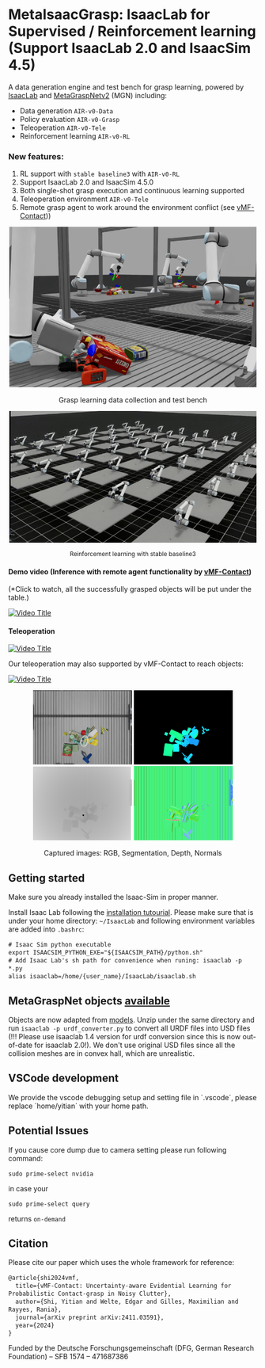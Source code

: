 # MetaIsaacGrasp: IsaacLab for Supervised / Reinforcement learning (Support IsaacLab 2.0 and IsaacSim 4.5)

A data generation engine and test bench for grasp learning, powered by [IsaacLab](https://github.com/isaac-sim/IsaacLab) and [MetaGraspNetv2](https://github.com/maximiliangilles/MetaGraspNet) (MGN) including: 

- Data generation `AIR-v0-Data`
- Policy evaluation `AIR-v0-Grasp`
- Teleoperation `AIR-v0-Tele`
- Reinforcement learning `AIR-v0-RL`

### New features:

1. RL support with `stable baseline3` with `AIR-v0-RL`
2. Support IsaacLab 2.0 and IsaacSim 4.5.0
3. Both single-shot grasp execution and continuous learning supported
4. Teleoperation environment `AIR-v0-Tele`
5. Remote grasp agent to work around the environment conflict (see [vMF-Contact](https://github.com/YitianShi/vMF-Contact)))

<div align="center">
<img src="pic/pic.png" width=500"/ >
<p>Grasp learning data collection and test bench</p>
</div>

<div align="center">
  <img src="pic/rl.gif" style="width: 500px;" />
  <p style="font-size: 12px;">Reinforcement learning with stable baseline3</p>
</div>

#### Demo video (Inference with remote agent functionality by [vMF-Contact](https://github.com/YitianShi/vMF-Contact))

(*Click to watch, all the successfully grasped objects will be put under the table.)

[![Video Title](https://img.youtube.com/vi/FSXTWSLbo68/0.jpg)](https://www.youtube.com/watch?v=FSXTWSLbo68)

#### Teleoperation

[![Video Title](https://img.youtube.com/vi/XxlxfCCyMCE/0.jpg)](https://www.youtube.com/watch?v=XxlxfCCyMCE)

Our teleoperation may also supported by vMF-Contact to reach objects:

[![Video Title](https://img.youtube.com/vi/SV-5fFmEhaA/0.jpg)](https://www.youtube.com/watch?v=SV-5fFmEhaA)

<div align="center">
<p float="left">
  <img src="pic/rgb.png" width="200" />
  <img src="pic/segmentation.png" width="200" /> 
  <img src="pic/depth.png" width="200" />
  <img src="pic/normals.png" width="200" />
</p>
<p>Captured images: RGB, Segmentation, Depth, Normals</p>
</div>

## Getting started


Make sure you already installed the Isaac-Sim in proper manner.

Install Isaac Lab following the [installation tutourial](https://isaac-sim.github.io/IsaacLab/main/source/setup/installation/pip_installation.html#installing-isaac-sim). Please make sure that is under your home directory: `~/IsaacLab` and following environment variables are added into `.bashrc`:

```
# Isaac Sim python executable
export ISAACSIM_PYTHON_EXE="${ISAACSIM_PATH}/python.sh"
# Add Isaac Lab's sh path for convenience when runing: isaaclab -p *.py
alias isaaclab=/home/{user_name}/IsaacLab/isaaclab.sh
```

## MetaGraspNet objects [available](https://github.com/maximiliangilles/MetaGraspNet/tree/master?tab=readme-ov-file)

Objects are now adapted from [models](https://nx25922.your-storageshare.de/s/9KrFffzwoTmtapR). Unzip under the same directory and run `isaaclab -p urdf_converter.py` to convert all URDF files into USD files (!!! Please use isaaclab 1.4 version for urdf conversion since this is now out-of-date for isaaclab 2.0!). We don't use original USD files since all the collision meshes are in convex hall, which are unrealistic.

## VSCode development

We provide the vscode debugging setup and setting file in ´.vscode´, please replace ´home/yitian´ with your home path.

## Potential Issues

If you cause core dump due to camera setting please run following command:

```
sudo prime-select nvidia
```

in case your 

```
sudo prime-select query
```

returns `on-demand`

## Citation

Please cite our paper which uses the whole framework for reference:

```
@article{shi2024vmf,
  title={vMF-Contact: Uncertainty-aware Evidential Learning for Probabilistic Contact-grasp in Noisy Clutter},
  author={Shi, Yitian and Welte, Edgar and Gilles, Maximilian and Rayyes, Rania},
  journal={arXiv preprint arXiv:2411.03591},
  year={2024}
}
```
Funded by the Deutsche Forschungsgemeinschaft (DFG, German Research Foundation) – SFB 1574 – 471687386
